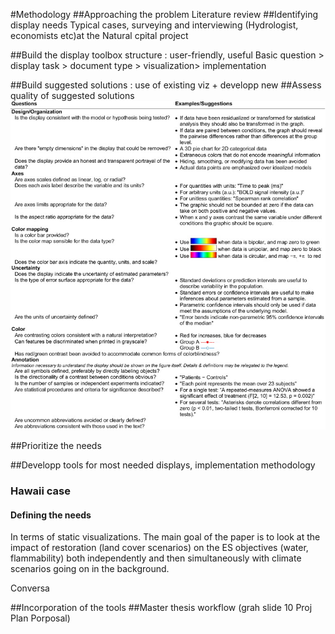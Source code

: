 #Methodology 
##Approaching the problem 
Literature review
##Identifying display needs
Typical cases, 
surveying and interviewing (Hydrologist, economists etc)at the Natural cpital project

##Build the display toolbox structure : user-friendly, useful
Basic question > display task > document type > visualization> implementation

##Build suggested solutions : use of existing viz + developp new
##Assess quality of suggested solutions 
![When Evaluating a Figure for Clarity and Completeness, Consider the Following Questions[@Allen1]](../images/assess_table.png)


##Prioritize the needs

##Developp tools for most needed displays, implementation methodology
### Hawaii case
#### Defining the needs
In terms of static visualizations. The main goal of the paper  is to look at the impact of restoration (land cover scenarios) on the ES objectives (water, flammability) both independently and then simultaneously with climate scenarios going on in the background.

Conversa



##Incorporation of the tools
##Master thesis workflow 
(grah slide 10 Proj Plan Porposal)
